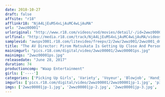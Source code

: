 ```yaml
---
date: 2018-10-27
draft: false
affsite: "r18"
afflinkr18: "NjA4LjEuMS4xLjAuMC4wLjAuMA"
url: "2wwz00001"
urloriginal: "http://www.r18.com/videos/vod/movies/detail/-/id=2wwz00001"
urlfinal: "http://media.r18.com/track/NjA4LjEuMS4xLjAuMC4wLjAuMA/videos/vod/movies/detail/-/id=2wwz00001"
samplevid: "awspv3001.r18.com/litevideo/freepv/2/2ww/2wwz001/2wwz001_dmb_w.mp4"
title: "The AV Director: Pirom Matsukata Is Getting Up Close And Personal With His Favorite Massage Parlor Therapist And Picking Up Girls! He Filmed Himself Inviting Her Out For Dinner And Getting Her Drunk And Taking Her To A Hotel To Fuck Her, And Now He's Selling The Footage Without Permission!"
mainimgurl: "pics.r18.com/digital/video/2wwz00001/2wwz00001ps.jpg"
mainimgs: "2wwz00001ps.jpg"
releasedate: "June 28, 2017"
duration: 74
productioncomp: "Waap Entertainment"
girls: ['----']
categories: ['Picking Up Girls', 'Variety', 'Voyeur', 'Blowjob', 'Handjob', 'Hi-Def']
imgurls: ['pics.r18.com/digital/video/2wwz00001/2wwz00001jp-1.jpg', 'pics.r18.com/digital/video/2wwz00001/2wwz00001jp-2.jpg', 'pics.r18.com/digital/video/2wwz00001/2wwz00001jp-3.jpg', 'pics.r18.com/digital/video/2wwz00001/2wwz00001jp-4.jpg', 'pics.r18.com/digital/video/2wwz00001/2wwz00001jp-5.jpg', 'pics.r18.com/digital/video/2wwz00001/2wwz00001jp-6.jpg', 'pics.r18.com/digital/video/2wwz00001/2wwz00001jp-7.jpg', 'pics.r18.com/digital/video/2wwz00001/2wwz00001jp-8.jpg', 'pics.r18.com/digital/video/2wwz00001/2wwz00001jp-9.jpg', 'pics.r18.com/digital/video/2wwz00001/2wwz00001jp-10.jpg', 'pics.r18.com/digital/video/2wwz00001/2wwz00001jp-11.jpg', 'pics.r18.com/digital/video/2wwz00001/2wwz00001jp-12.jpg', 'pics.r18.com/digital/video/2wwz00001/2wwz00001jp-13.jpg', 'pics.r18.com/digital/video/2wwz00001/2wwz00001jp-14.jpg', 'pics.r18.com/digital/video/2wwz00001/2wwz00001jp-15.jpg', 'pics.r18.com/digital/video/2wwz00001/2wwz00001jp-16.jpg', 'pics.r18.com/digital/video/2wwz00001/2wwz00001jp-17.jpg', 'pics.r18.com/digital/video/2wwz00001/2wwz00001jp-18.jpg', 'pics.r18.com/digital/video/2wwz00001/2wwz00001jp-19.jpg', 'pics.r18.com/digital/video/2wwz00001/2wwz00001jp-20.jpg']
imgs: ['2wwz00001jp-1.jpg', '2wwz00001jp-2.jpg', '2wwz00001jp-3.jpg', '2wwz00001jp-4.jpg', '2wwz00001jp-5.jpg', '2wwz00001jp-6.jpg', '2wwz00001jp-7.jpg', '2wwz00001jp-8.jpg', '2wwz00001jp-9.jpg', '2wwz00001jp-10.jpg', '2wwz00001jp-11.jpg', '2wwz00001jp-12.jpg', '2wwz00001jp-13.jpg', '2wwz00001jp-14.jpg', '2wwz00001jp-15.jpg', '2wwz00001jp-16.jpg', '2wwz00001jp-17.jpg', '2wwz00001jp-18.jpg', '2wwz00001jp-19.jpg', '2wwz00001jp-20.jpg']
---
```


